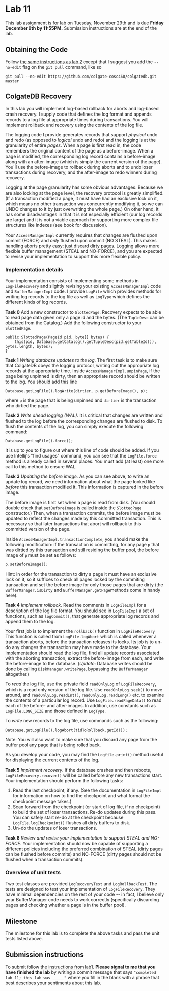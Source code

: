 # Lab 11

This lab assignment is for lab on Tuesday, November 29th and is due **Friday December 9th by 11:55PM.**  Submission instructions are at the end of the lab.

## Obtaining the Code

Follow [the same instructions as lab 2](https://github.com/colgate-cosc460/colgatedb/blob/master/labs/lab2.md) except that I suggest you add the `--no-edit` flag on the `git pull` command, like so

    git pull --no-edit https://github.com/colgate-cosc460/colgatedb.git master


## ColgateDB Recovery

In this lab you will implement log-based rollback for aborts and log-based crash recovery. I supply code that defines the log format and appends records to a log file at appropriate times during transactions. You will implement rollback and recovery using the contents of the log file.

The logging code I provide generates records that support *physical*  undo and redo (as opposed to *logical* undo and redo) and the logging is at the granularity of entire *pages*. When a page is first read in, the code remembers the original content of the page as a before-image. When a page is modified, the corresponding log record contains a before-image along with an after-image (which is simply the current version of the page). You'll use the before-image to rollback during aborts and to undo loser transactions during recovery, and the after-image to redo winners during recovery.

Logging at the page granularity has some obvious advantages.  Because we are also locking at the page level, the recovery protocol is greatly simplified.  (If a transaction modified a page, it must have had an exclusive lock on it, which means no other transaction was concurrently modifying it, so we can UNDO changes to it by just overwriting the whole page.)  On other hand, it has some disadvantages in that it is not especially efficient (our log records are large) and it is not a viable approach for supporting more complex file structures like indexes (see book for discussion).

Your `AccessManagerImpl` currently requires that changes are flushed upon commit (FORCE) and *only* flushed upon commit (NO STEAL).  This makes handling aborts pretty easy: just discard dirty pages.  Logging allows more flexible buffer management (STEAL and NO-FORCE), and you are expected to revise your implementation to support this more flexible policy.


### Implementation details 

Your implementation consists of implementing some methods in `LogFileRecovery` and slightly revising your existing `AccessManagerImpl` code and `BufferManagerImpl` code.  I provide `LogFile` which provides methods for writing log records to the log file as well as `LogType` which defines the different kinds of log records. 

**Task 0** Add a new constructor to `SlottedPage`.  Recovery expects to be able to read page data given only a page id and the bytes.  (The `TupleDesc` can be obtained from the Catalog.)  Add the following constructor to your `SlottedPage`.

    public SlottedPage(PageId pid, byte[] bytes) {
        this(pid, Database.getCatalog().getTupleDesc(pid.getTableId()), bytes.length, bytes);
    }


**Task 1** *Writing database updates to the log*.  The first task is to make sure that ColgateDB obeys the logging protocol, writing out the appropriate log records at the appropriate time.  Inside `AccessManagerImpl.unpinPage`, if the page being unpinned is dirty, then an appropriate record should be written to the log.  You should add this line
    
    Database.getLogFile().logWrite(dirtier, p.getBeforeImage(), p);
where `p` is the page that is being unpinned and `dirtier` is the transaction who dirtied the page.  

**Task 2** *Write ahead logging (WAL)*.  It is critical that changes are written and flushed to the log before the corresponding changes are flushed to disk.  To flush the contents of the log, you can simply execute the following command:

    Database.getLogFile().force();
It is up to you to figure out where this line of code should be added.  If you use Intellij's "find usages" command, you can see that the `LogFile.force` method is already called in several places.  You must add (at least) one more call to this method to ensure WAL.

**Task 3** *Updating the before image.*  As you can see above, to write an update log record, we need information about what the page looked like *before* this transaction modified it. This information is captured in the before image.

The before image is first set when a page is read from disk.  (You should double check that `setBeforeImage` is called inside the `SlottedPage` constructor.) Then, when a transaction commits, the before image must be updated to reflect the changes made by this committed transaction. This is necessary so that later transactions that abort will rollback to this committed version of the page.

Inside `AccessManagerImpl.transactionComplete`, you should make the following modification: if the transaction is committing, for any page `p` that was dirtied by this transaction and still residing the buffer pool, the before image of `p` must be set as follows:

    p.setBeforeImage();

Hint: in order for the transaction to dirty a page it must have an exclusive lock on it, so it suffices to check all pages locked by the commiting transaction and set the before image for only those pages that are dirty (the `BufferManager.isDirty` and `BufferManager.getPage`methods come in handy here).

**Task 4** *Implement rollback*.  Read the comments in `LogFileImpl` for a description of the log file format. You should see in `LogFileImpl` a set of functions, such as `logCommit()`, that generate appropriate log records and append them to the log.

Your first job is to implement the `rollback()` function in `LogFileRecovery` This function is called from `LogFile.logAbort` which is called whenever a transaction aborts, before the transaction releases its locks. Its job is to un-do any changes the transaction may have made to the database. Your implementation should read the log file, find all update records associated with the aborting transaction, extract the before-image from each, and write the before-image to the database.  (*Update*: Database writes should be done by calling `DiskManager.writePage`, bypassing the `BufferManager` altogether.)

To *read* the log file, use the private field `readOnlyLog` of `LogFileRecovery`, which is a read only version of the log file.  Use `readOnlyLog.seek()` to move around, and `readOnlyLog.readInt()`, `readOnlyLog.readLong()` etc. to examine the contents of a particular log record. Use `LogFile.readPageData()` to read each of the before- and after-images. In addition, use constants such as `LogFile.LONG_SIZE` and those defined in `LogType`.

To *write* new records to the log file, use commands such as the following:

    Database.getLogFile().logAbort(tidToRollback.getId());

Note: You will also want to make sure that you discard any page from the buffer pool any page that is being rolled back.

As you develop your code, you may find the `Logfile.print()` method useful for displaying the current contents of the log.

**Task 5** *Implement recovery*.  If the database crashes and then reboots, `LogFileRecovery.recover()` will be called before any new transactions start. Your implementation should perform the following tasks:

1. Read the last checkpoint, if any.  (See the documentation in `LogFileImpl` for information on how to find the checkpoint and what format the checkpoint message takes.)
2. Scan forward from the checkpoint (or start of log file, if no checkpoint) to build the set of loser transactions. Re-do updates during this pass. You can safely start re-do at the checkpoint because `LogFile.logCheckpoint()` flushes all dirty buffers to disk.
3. Un-do the updates of loser transactions.

**Task 6** *Review and revise your implementation to support STEAL and NO-FORCE*.  Your implementation should now be capable of supporting a different policies including the preferred combination of STEAL (dirty pages can be flushed before commits) and NO-FORCE (dirty pages should not be flushed when a transaction commits).


### Overview of unit tests

Two test classes are provided `LogRecoveryTest` and `LogRollbackTest`.  The tests are designed to test your implementation of `LogFileRecovery`.  They have minimal dependencies on the rest of your code -- in fact, I believe only your BufferManager code needs to work correctly (specifically discarding pages and checking whether a page is in the buffer pool).

## Milestone

The milestone for this lab is to complete the above tasks and
pass the unit tests listed above.


## Submission instructions

To submit follow [the instructions from lab1](https://github.com/colgate-cosc460/colgatedb/blob/master/labs/lab1.md).  **Please signal to me that you have finished the lab** by writing a commit message that says `"completed lab 11; this lab was _____"` where you fill in the blank with a phrase that best describes your sentiments about this lab.

